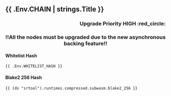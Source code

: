 ## {{ .Env.CHAIN | strings.Title }}
<h3 align="right">Upgrade Priority HIGH :red_circle:</h3>
<h3 align="center">!!All the nodes must be upgraded due to the new asynchronous backing feature!!</h4>

#### Whitelist Hash
```
{{ .Env.WHITELIST_HASH }}
```
#### Blake2 256 Hash
```
{{ (ds "srtool").runtimes.compressed.subwasm.blake2_256 }}
```
